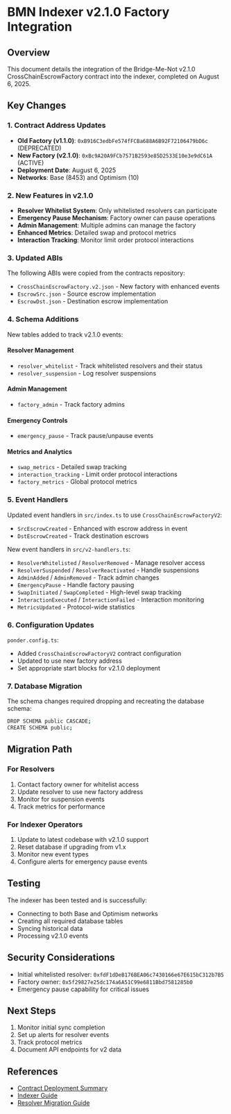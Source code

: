 # BMN Indexer v2.1.0 Factory Integration

## Overview
This document details the integration of the Bridge-Me-Not v2.1.0 CrossChainEscrowFactory contract into the indexer, completed on August 6, 2025.

## Key Changes

### 1. Contract Address Updates
- **Old Factory (v1.1.0)**: `0xB916C3edbFe574fFCBa688A6B92F72106479bD6c` (DEPRECATED)
- **New Factory (v2.1.0)**: `0xBc9A20A9FCb7571B2593e85D2533E10e3e9dC61A` (ACTIVE)
- **Deployment Date**: August 6, 2025
- **Networks**: Base (8453) and Optimism (10)

### 2. New Features in v2.1.0
- **Resolver Whitelist System**: Only whitelisted resolvers can participate
- **Emergency Pause Mechanism**: Factory owner can pause operations
- **Admin Management**: Multiple admins can manage the factory
- **Enhanced Metrics**: Detailed swap and protocol metrics
- **Interaction Tracking**: Monitor limit order protocol interactions

### 3. Updated ABIs
The following ABIs were copied from the contracts repository:
- `CrossChainEscrowFactory.v2.json` - New factory with enhanced events
- `EscrowSrc.json` - Source escrow implementation
- `EscrowDst.json` - Destination escrow implementation

### 4. Schema Additions
New tables added to track v2.1.0 events:

#### Resolver Management
- `resolver_whitelist` - Track whitelisted resolvers and their status
- `resolver_suspension` - Log resolver suspensions

#### Admin Management
- `factory_admin` - Track factory admins

#### Emergency Controls
- `emergency_pause` - Track pause/unpause events

#### Metrics and Analytics
- `swap_metrics` - Detailed swap tracking
- `interaction_tracking` - Limit order protocol interactions
- `factory_metrics` - Global protocol metrics

### 5. Event Handlers
Updated event handlers in `src/index.ts` to use `CrossChainEscrowFactoryV2`:
- `SrcEscrowCreated` - Enhanced with escrow address in event
- `DstEscrowCreated` - Track destination escrows

New event handlers in `src/v2-handlers.ts`:
- `ResolverWhitelisted` / `ResolverRemoved` - Manage resolver access
- `ResolverSuspended` / `ResolverReactivated` - Handle suspensions
- `AdminAdded` / `AdminRemoved` - Track admin changes
- `EmergencyPause` - Handle factory pausing
- `SwapInitiated` / `SwapCompleted` - High-level swap tracking
- `InteractionExecuted` / `InteractionFailed` - Interaction monitoring
- `MetricsUpdated` - Protocol-wide statistics

### 6. Configuration Updates
`ponder.config.ts`:
- Added `CrossChainEscrowFactoryV2` contract configuration
- Updated to use new factory address
- Set appropriate start blocks for v2.1.0 deployment

### 7. Database Migration
The schema changes required dropping and recreating the database schema:
```bash
DROP SCHEMA public CASCADE;
CREATE SCHEMA public;
```

## Migration Path

### For Resolvers
1. Contact factory owner for whitelist access
2. Update resolver to use new factory address
3. Monitor for suspension events
4. Track metrics for performance

### For Indexer Operators
1. Update to latest codebase with v2.1.0 support
2. Reset database if upgrading from v1.x
3. Monitor new event types
4. Configure alerts for emergency pause events

## Testing
The indexer has been tested and is successfully:
- Connecting to both Base and Optimism networks
- Creating all required database tables
- Syncing historical data
- Processing v2.1.0 events

## Security Considerations
- Initial whitelisted resolver: `0xfdF1dDeB176BEA06c7430166e67E615bC312b7B5`
- Factory owner: `0x5f29827e25dc174a6A51C99e6811Bbd7581285b0`
- Emergency pause capability for critical issues

## Next Steps
1. Monitor initial sync completion
2. Set up alerts for resolver events
3. Track protocol metrics
4. Document API endpoints for v2 data

## References
- [Contract Deployment Summary](../../../bmn-evm-contracts/deployments/current/v2.1.0-summary.md)
- [Indexer Guide](../../../bmn-evm-contracts/docs/INDEXER-GUIDE.md)
- [Resolver Migration Guide](../../../bmn-evm-contracts/RESOLVER_MIGRATION_GUIDE.md)
